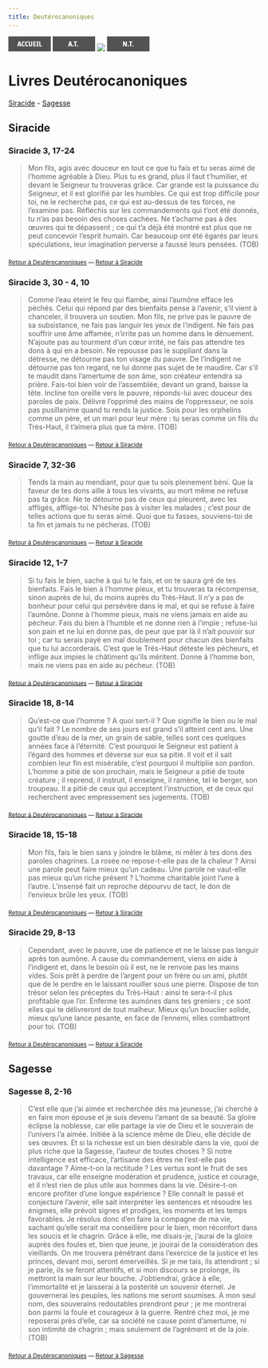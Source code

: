 ```yaml
---
title: Deutérocanoniques
---
```

[<img src="/images/accueil.png">](/)
[<img src="/images/ancientestament.png">](/pages/ancientestament.html)
[<img src="/images/deuterocanonique.png">](/pages/deuterocanonique.html)
[<img src="/images/nouveautestament.png">](/pages/nouveautestament.html)

# Livres Deutérocanoniques <a name="deuterocanoniques"></a>

[Siracide](#siracide) - [Sagesse](#sagesse)


## Siracide <a name="siracide"></a>

### Siracide 3, 17-24 <a name="siracide-3-17-24"></a>
>Mon fils, agis avec douceur en tout ce que tu fais et tu seras aimé de l’homme agréable à Dieu. Plus tu es grand, plus il faut t’humilier, et devant le Seigneur tu trouveras grâce. Car grande est la puissance du Seigneur, et il est glorifié par les humbles. Ce qui est trop difficile pour toi, ne le recherche pas, ce qui est au-dessus de tes forces, ne l’examine pas. Réfléchis sur les commandements qui t’ont été donnés, tu n’as pas besoin des choses cachées. Ne t’acharne pas à des œuvres qui te dépassent ; ce qui t’a déjà été montré est plus que ne peut concevoir l’esprit humain. Car beaucoup ont été égarés par leurs spéculations, leur imagination perverse a faussé leurs pensées. (TOB)

<sub>[Retour à Deutérocanoniques](#deuterocanoniques) — [Retour à Siracide](#siracide)</sub>

### Siracide 3, 30 - 4, 10 <a name="siracide-3-30-4-10"></a>
>Comme l’eau éteint le feu qui flambe, ainsi l’aumône efface les péchés. Celui qui répond par des bienfaits pense à l’avenir, s’il vient à chanceler, il trouvera un soutien. Mon fils, ne prive pas le pauvre de sa subsistance, ne fais pas languir les yeux de l’indigent. Ne fais pas souffrir une âme affamée, n’irrite pas un homme dans le dénuement. N’ajoute pas au tourment d’un cœur irrité, ne fais pas attendre tes dons à qui en a besoin. Ne repousse pas le suppliant dans la détresse, ne détourne pas ton visage du pauvre. De l’indigent ne détourne pas ton regard, ne lui donne pas sujet de te maudire. Car s’il te maudit dans l’amertume de son âme, son créateur entendra sa prière. Fais-toi bien voir de l’assemblée, devant un grand, baisse la tête. Incline ton oreille vers le pauvre, réponds-lui avec douceur des paroles de paix. Délivre l’opprimé des mains de l’oppresseur, ne sois pas pusillanime quand tu rends la justice. Sois pour les orphelins comme un père, et un mari pour leur mère : tu seras comme un fils du Très-Haut, il t’aimera plus que ta mère. (TOB)

<sub>[Retour à Deutérocanoniques](#deuterocanoniques) — [Retour à Siracide](#siracide)</sub>

### Siracide 7, 32-36 <a name="siracide-7-32-36"></a> 
>Tends la main au mendiant, pour que tu sois pleinement béni. Que la faveur de tes dons aille à tous les vivants, au mort même ne refuse pas ta grâce. Ne te détourne pas de ceux qui pleurent, avec les affligés, afflige-toi. N’hésite pas à visiter les malades ; c’est pour de telles actions que tu seras aimé. Quoi que tu fasses, souviens-toi de ta fin et jamais tu ne pécheras. (TOB)

<sub>[Retour à Deutérocanoniques](#deuterocanoniques) — [Retour à Siracide](#siracide)</sub>

### Siracide 12, 1-7 <a name="siracide-12-1-7"></a>
>Si tu fais le bien, sache à qui tu le fais, et on te saura gré de tes bienfaits. Fais le bien à l’homme pieux, et tu trouveras ta récompense, sinon auprès de lui, du moins auprès du Très-Haut. Il n’y a pas de bonheur pour celui qui persévère dans le mal, et qui se refuse à faire l’aumône. Donne à l’homme pieux, mais ne viens jamais en aide au pécheur. Fais du bien à l’humble et ne donne rien à l’impie ; refuse-lui son pain et ne lui en donne pas, de peur que par là il n’ait pouvoir sur toi ; car tu serais payé en mal doublement pour chacun des bienfaits que tu lui accorderais. C’est que le Très-Haut déteste les pécheurs, et inflige aux impies le châtiment qu’ils méritent. Donne à l’homme bon, mais ne viens pas en aide au pécheur. (TOB)

<sub>[Retour à Deutérocanoniques](#deuterocanoniques) — [Retour à Siracide](#siracide)</sub>

### Siracide 18, 8-14 <a name="siracide-18-8-14"></a> 
>Qu’est-ce que l’homme ? A quoi sert-il ? Que signifie le bien ou le mal qu’il fait ? Le nombre de ses jours est grand s’il atteint cent ans. Une goutte d’eau de la mer, un grain de sable, telles sont ces quelques années face à l’éternité. C’est pourquoi le Seigneur est patient à l’égard des hommes et déverse sur eux sa pitié. Il voit et il sait combien leur fin est misérable, c’est pourquoi il multiplie son pardon. L’homme a pitié de son prochain, mais le Seigneur a pitié de toute créature ; il reprend, il instruit, il enseigne, il ramène, tel le berger, son troupeau. Il a pitié de ceux qui acceptent l’instruction, et de ceux qui recherchent avec empressement ses jugements. (TOB)

<sub>[Retour à Deutérocanoniques](#deuterocanoniques) — [Retour à Siracide](#siracide)</sub>

### Siracide 18, 15-18 <a name="siracide-18-15-18"></a>
>Mon fils, fais le bien sans y joindre le blâme, ni mêler à tes dons des paroles chagrines. La rosée ne repose-t-elle pas de la chaleur ? Ainsi une parole peut faire mieux qu’un cadeau. Une parole ne vaut-elle pas mieux qu’un riche présent ? L’homme charitable joint l’une à l’autre. L’insensé fait un reproche dépourvu de tact, le don de l’envieux brûle les yeux. (TOB)

<sub>[Retour à Deutérocanoniques](#deuterocanoniques) — [Retour à Siracide](#siracide)</sub>

### Siracide 29, 8-13 <a name="siracide-29-8-13"></a> 
>Cependant, avec le pauvre, use de patience et ne le laisse pas languir après ton aumône. A cause du commandement, viens en aide à l’indigent et, dans le besoin où il est, ne le renvoie pas les mains vides. Sois prêt à perdre de l’argent pour un frère ou un ami, plutôt que de le perdre en le laissant rouiller sous une pierre. Dispose de ton trésor selon les préceptes du Très-Haut : ainsi te sera-t-il plus profitable que l’or. Enferme tes aumônes dans tes greniers ; ce sont elles qui te délivreront de tout malheur. Mieux qu’un bouclier solide, mieux qu’une lance pesante, en face de l’ennemi, elles combattront pour toi. (TOB)

<sub>[Retour à Deutérocanoniques](#deuterocanoniques) — [Retour à Siracide](#siracide)</sub>




## Sagesse <a name="sagesse"></a>

### Sagesse 8, 2-16 <a name="sagesse-8-2-16"></a>
>C’est elle que j’ai aimée et recherchée dès ma jeunesse, j’ai cherché à en faire mon épouse et je suis devenu l’amant de sa beauté. Sa gloire éclipse la noblesse, car elle partage la vie de Dieu et le souverain de l’univers l’a aimée. Initiée à la science même de Dieu, elle décide de ses œuvres. Et si la richesse est un bien désirable dans la vie, quoi de plus riche que la Sagesse, l’auteur de toutes choses ? Si notre intelligence est efficace, l’artisane des êtres ne l’est-elle pas davantage ? Aime-t-on la rectitude ? Les vertus sont le fruit de ses travaux, car elle enseigne modération et prudence, justice et courage, et il n’est rien de plus utile aux hommes dans la vie. Désire-t-on encore profiter d’une longue expérience ? Elle connaît le passé et conjecture l’avenir, elle sait interpréter les sentences et résoudre les énigmes, elle prévoit signes et prodiges, les moments et les temps favorables. Je résolus donc d’en faire la compagne de ma vie, sachant qu’elle serait ma conseillère pour le bien, mon réconfort dans les soucis et le chagrin. Grâce à elle, me disais-je, j’aurai de la gloire auprès des foules et, bien que jeune, je jouirai de la considération des vieillards. On me trouvera pénétrant dans l’exercice de la justice et les princes, devant moi, seront émerveillés. Si je me tais, ils attendront ; si je parle, ils se feront attentifs, et si mon discours se prolonge, ils mettront la main sur leur bouche. J’obtiendrai, grâce à elle, l’immortalité et je laisserai à la postérité un souvenir éternel. Je gouvernerai les peuples, les nations me seront soumises. A mon seul nom, des souverains redoutables prendront peur ; je me montrerai bon parmi la foule et courageux à la guerre. Rentré chez moi, je me reposerai près d’elle, car sa société ne cause point d’amertume, ni son intimité de chagrin ; mais seulement de l’agrément et de la joie. (TOB)

<sub>[Retour à Deutérocanoniques](#deuterocanoniques) — [Retour à Sagesse](#sagesse)</sub>
